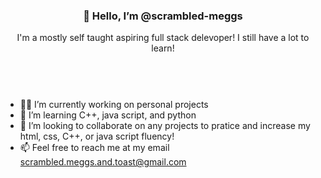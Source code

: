 <header>
  <h3>👋 Hello, I’m @scrambled-meggs</h3>
  I'm a mostly self taught aspiring full stack delevoper! I still have a lot to learn! 
  <br></br>
</header>


- 👩‍💻 I’m currently working on personal projects
- 🌱 I’m learning C++, java script, and python 
- 💞️ I’m looking to collaborate on any projects to pratice and increase my html, css, C++, or java script fluency!
- 📫 Feel free to reach me at my email scrambled.meggs.and.toast@gmail.com

<!---
scrambled-meggs/scrambled-meggs is a ✨ special ✨ repository because its `README.md` (this file) appears on your GitHub profile.
You can click the Preview link to take a look at your changes.
--->
